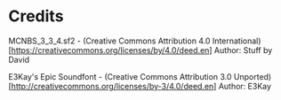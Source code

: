 # Credits

MCNBS_3_3_4.sf2 - (Creative Commons Attribution 4.0 International)[https://creativecommons.org/licenses/by/4.0/deed.en] Author: Stuff by David


E3Kay's Epic Soundfont - (Creative Commons Attribution 3.0 Unported)[http://creativecommons.org/licenses/by-3/4.0/deed.en] Author: E3Kay
